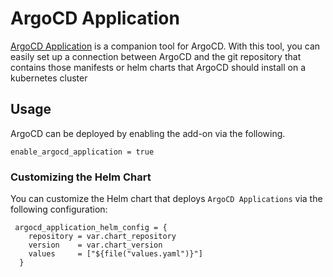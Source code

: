 # ArgoCD Application

[ArgoCD Application](https://argo-cd.readthedocs.io/en/stable/operator-manual/declarative-setup/#applications) is a companion tool for ArgoCD. With this tool, you can easily set up a connection between ArgoCD and the git repository that contains those manifests or helm charts that ArgoCD should install on a kubernetes cluster


## Usage

ArgoCD can be deployed by enabling the add-on via the following.

```hcl
enable_argocd_application = true
```



### Customizing the Helm Chart

You can customize the Helm chart that deploys `ArgoCD Applications` via the following configuration:

```hcl
 argocd_application_helm_config = {
    repository = var.chart_repository
    version    = var.chart_version
    values     = ["${file("values.yaml")}"]
  }
```
